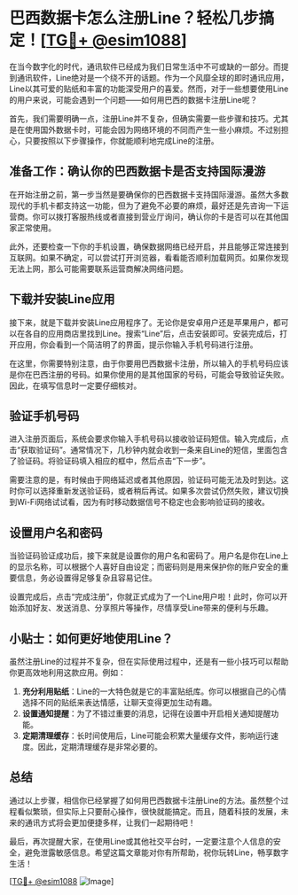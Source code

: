 # 巴西数据卡怎么注册Line？轻松几步搞定！[[TG💪+ @esim1088](https://t.me/s/esim1088)]

在当今数字化的时代，通讯软件已经成为我们日常生活中不可或缺的一部分。而提到通讯软件，Line绝对是一个绕不开的话题。作为一个风靡全球的即时通讯应用，Line以其可爱的贴纸和丰富的功能深受用户的喜爱。然而，对于一些想要使用Line的用户来说，可能会遇到一个问题——如何用巴西的数据卡注册Line呢？

首先，我们需要明确一点，注册Line并不复杂，但确实需要一些步骤和技巧。尤其是在使用国外数据卡时，可能会因为网络环境的不同而产生一些小麻烦。不过别担心，只要按照以下步骤操作，你就能顺利地完成Line的注册。

## 准备工作：确认你的巴西数据卡是否支持国际漫游

在开始注册之前，第一步当然是要确保你的巴西数据卡支持国际漫游。虽然大多数现代的手机卡都支持这一功能，但为了避免不必要的麻烦，最好还是先咨询一下运营商。你可以拨打客服热线或者直接到营业厅询问，确认你的卡是否可以在其他国家正常使用。

此外，还要检查一下你的手机设置，确保数据网络已经开启，并且能够正常连接到互联网。如果不确定，可以尝试打开浏览器，看看能否顺利加载网页。如果你发现无法上网，那么可能需要联系运营商解决网络问题。

## 下载并安装Line应用

接下来，就是下载并安装Line应用程序了。无论你是安卓用户还是苹果用户，都可以在各自的应用商店里找到Line。搜索“Line”后，点击安装即可。安装完成后，打开应用，你会看到一个简洁明了的界面，提示你输入手机号码进行注册。

在这里，你需要特别注意，由于你要用巴西数据卡注册，所以输入的手机号码应该是你在巴西注册的号码。如果你使用的是其他国家的号码，可能会导致验证失败。因此，在填写信息时一定要仔细核对。

## 验证手机号码

进入注册页面后，系统会要求你输入手机号码以接收验证码短信。输入完成后，点击“获取验证码”。通常情况下，几秒钟内就会收到一条来自Line的短信，里面包含了验证码。将验证码填入相应的框中，然后点击“下一步”。

需要注意的是，有时候由于网络延迟或者其他原因，验证码可能无法及时到达。这时你可以选择重新发送验证码，或者稍后再试。如果多次尝试仍然失败，建议切换到Wi-Fi网络试试看，因为有时移动数据信号不稳定也会影响验证码的接收。

## 设置用户名和密码

当验证码验证成功后，接下来就是设置你的用户名和密码了。用户名是你在Line上的显示名称，可以根据个人喜好自由设定；而密码则是用来保护你的账户安全的重要信息，务必设置得足够复杂且容易记住。

设置完成后，点击“完成注册”，你就正式成为了一个Line用户啦！此时，你可以开始添加好友、发送消息、分享照片等操作，尽情享受Line带来的便利与乐趣。

## 小贴士：如何更好地使用Line？

虽然注册Line的过程并不复杂，但在实际使用过程中，还是有一些小技巧可以帮助你更高效地利用这款应用。例如：

1. **充分利用贴纸**：Line的一大特色就是它的丰富贴纸库。你可以根据自己的心情选择不同的贴纸来表达情感，让聊天变得更加生动有趣。
2. **设置通知提醒**：为了不错过重要的消息，记得在设置中开启相关通知提醒功能。
3. **定期清理缓存**：长时间使用后，Line可能会积累大量缓存文件，影响运行速度。因此，定期清理缓存是非常必要的。

## 总结

通过以上步骤，相信你已经掌握了如何用巴西数据卡注册Line的方法。虽然整个过程看似繁琐，但实际上只要耐心操作，很快就能搞定。而且，随着科技的发展，未来的通讯方式将会更加便捷多样，让我们一起期待吧！

最后，再次提醒大家，在使用Line或其他社交平台时，一定要注意个人信息的安全，避免泄露敏感信息。希望这篇文章能对你有所帮助，祝你玩转Line，畅享数字生活！

[[TG💪+ @esim1088](https://t.me/s/esim1088) ![Image](https://i.postimg.cc/4NQfJmqS/Snipaste-2025-05-13-00-14-12.png)]